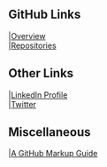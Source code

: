 ## GitHub Links
|[Overview](https://github.com/ismccarthy)
<br>
|[Repositories](https://github.com/ismccarthy?tab=repositories)
<br>
## Other Links
|[LinkedIn Profile](https://www.linkedin.com/in/ismccarthy/)
<br>
|[Twitter](https://twitter.com/iansmccarthy)
<br>
## Miscellaneous
|[A GitHub Markup Guide](https://guides.github.com/features/mastering-markdown/)
